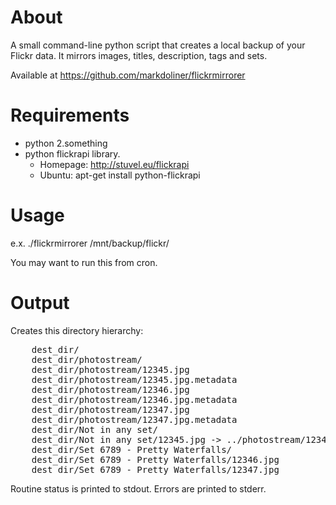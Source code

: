 About
=====
A small command-line python script that creates a local backup of your
Flickr data.  It mirrors images, titles, description, tags and sets.

Available at https://github.com/markdoliner/flickrmirrorer


Requirements
============
* python 2.something
* python flickrapi library.
  * Homepage: http://stuvel.eu/flickrapi
  * Ubuntu: apt-get install python-flickrapi


Usage
=====
e.x. ./flickrmirrorer /mnt/backup/flickr/

You may want to run this from cron.


Output
======
Creates this directory hierarchy:
<pre>
    dest_dir/
    dest_dir/photostream/
    dest_dir/photostream/12345.jpg
    dest_dir/photostream/12345.jpg.metadata
    dest_dir/photostream/12346.jpg
    dest_dir/photostream/12346.jpg.metadata
    dest_dir/photostream/12347.jpg
    dest_dir/photostream/12347.jpg.metadata
    dest_dir/Not in any set/
    dest_dir/Not in any set/12345.jpg -> ../photostream/12345.jpg
    dest_dir/Set 6789 - Pretty Waterfalls/
    dest_dir/Set 6789 - Pretty Waterfalls/12346.jpg
    dest_dir/Set 6789 - Pretty Waterfalls/12347.jpg
</pre>

Routine status is printed to stdout.
Errors are printed to stderr.
